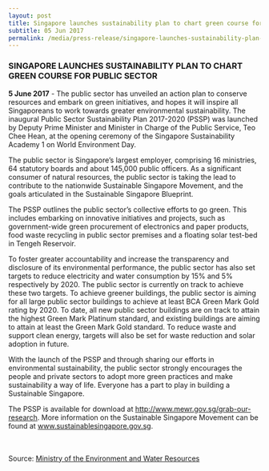 ```yaml
---
layout: post
title: Singapore launches sustainability plan to chart green course for public sector
subtitle: 05 Jun 2017
permalink: /media/press-release/singapore-launches-sustainability-plan-to-chart-green-course-for-public-sector
---
```


### SINGAPORE LAUNCHES SUSTAINABILITY PLAN TO CHART GREEN COURSE FOR PUBLIC SECTOR

**5 June 2017** -  The public sector has unveiled an action plan to conserve resources and embark on green initiatives, and hopes it will inspire all Singaporeans to work towards greater environmental sustainability. The inaugural Public Sector Sustainability Plan 2017-2020 (PSSP) was launched by Deputy Prime Minister and Minister in Charge of the Public Service, Teo Chee Hean, at the opening ceremony of the Singapore Sustainability Academy 1 on World Environment Day.

The public sector is Singapore’s largest employer, comprising 16 ministries, 64 statutory boards and about 145,000 public officers. As a significant consumer of natural resources, the public sector is taking the lead to contribute to the nationwide Sustainable Singapore Movement, and the goals articulated in the Sustainable Singapore Blueprint.

The PSSP outlines the public sector’s collective efforts to go green. This includes embarking on innovative initiatives and projects, such as government-wide green procurement of electronics and paper products, food waste recycling in public sector premises and a floating solar test-bed in Tengeh Reservoir.

To foster greater accountability and increase the transparency and disclosure of its environmental performance, the public sector has also set targets to reduce electricity and water consumption by 15% and 5% respectively by 2020. The public sector is currently on track to achieve these two targets. To achieve greener buildings, the public sector is aiming for all large public sector buildings to achieve at least BCA Green Mark Gold rating by 2020. To date, all new public sector buildings are on track to attain the highest Green Mark Platinum standard, and existing buildings are aiming to attain at least the Green Mark Gold standard. To reduce waste and support clean energy, targets will also be set for waste reduction and solar adoption in future.

With the launch of the PSSP and through sharing our efforts in environmental sustainability, the public sector strongly encourages the people and private sectors to adopt more green practices and make sustainability a way of life. Everyone has a part to play in building a Sustainable Singapore.

The PSSP is available for download at [<a href="https://www.mewr.gov.sg/grab-our-research" target="_blank">http://www.mewr.gov.sg/grab-our-research</a>](https://www.mewr.gov.sg/grab-our-research). More information on the Sustainable Singapore Movement can be found at [<a href="https://www.mewr.gov.sg/ssb" target="_blank">www.sustainablesingapore.gov.sg</a>](https://www.mewr.gov.sg/ssb).
<br><br><br>

Source: [<a href="https://www.mewr.gov.sg/news/press-release---singapore-launches-sustainability-plan-to-chart-green-course-for-public-sector" target="_blank">Ministry of the Environment and Water Resources</a>](https://www.mewr.gov.sg/news/press-release---singapore-launches-sustainability-plan-to-chart-green-course-for-public-sector)